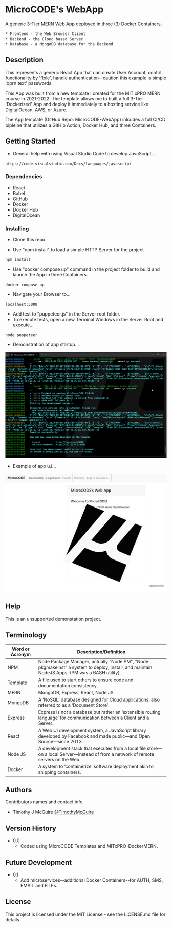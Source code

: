 # MicroCODE's WebApp
A generic 3-Tier MERN Web App deployed in three (3) Docker Containers.

    * Frontend - the Web Browser Client
    * Backend - the Cloud based Server
    * Database - a MongoDB database for the Backend


## Description

This represents a generic React App that can create User Account, contril functionality by 'Role',
handle authentication--caution this example is simple 'oprn text' passwords.

This App was built from a new template I created for the MIT xPRO MERN course in 2021-2022.
The template allows me to built a full 3-Tier 'Dockerized' App and deploy it immediately to a
hosting service like DigitalOcean, AWS, or Azure.

The App template (GitHub Repo: MicroCODE-WebApp) inlcudes a full CI/CD pipleine
that utilizes a GitHib Action, Docker Hub, and three Containers.


## Getting Started

* General help with using Visual Studio Code to develop JavaScript...
```
https://code.visualstudio.com/Docs/languages/javascript
```

### Dependencies

* React
* Babel
* GitHub
* Docker
* Docker Hub
* DigitalOcean


### Installing

* Clone this repo

* Use "npm install" to load a simple HTTP Server for the project
```
npm install
```

* Use "docker compose up" command in the project folder to build and launch the App in three Containers.
```
docker compose up
```

* Navigate your Browser to...
```
localhost:3000
```

* Add test to "puppeteer.js" in the Server root folder.
* To execute tests, open a new Terminal Windows in the Server Root and execute...
```
node puppeteer
```



* Demonstration of app startup...

<p align="left"><img src=".\.github\images\app-startup.png" width="720" title="Server Startup..."></p>

* Example of app u.i...

<p align="left"><img src=".\.github\images\app-ui.png" width="720" title="App U.I..."></p>


## Help

This is an unsupported demonstation project.

## Terminology

| Word or Acronym	| Description/Definition                                |
|-------------------|-------------------------------------------------------|
|  NPM	            | Node Package Manager, actually “Node PM”, “Node pkgmakeinst” a system to deploy, install, and maintain NodeJS Apps. (PM was a BASH utility).
|  Template	        | A file used to start others to ensure code and documentation consistency.
|  MERN             | MongoDB, Express, React, Node JS.
|  MongoDB          | A ‘NoSQL’ database designed for Cloud applications, also referred to as a ‘Document Store’.
|  Express          | Express is *not* a database but rather an ‘extensible routing language’ for communication between a Client and a Server.
|  React            | A Web UI development system, a JavaScript library developed by Facebook and made public—and Open Source—since 2013.
|  Node JS          | A development stack that executes from a local file store—on a local Server—instead of from a network of remote servers on the Web.
|  Docker           | A system to ‘containerize’ software deployment akin to shipping containers.


## Authors

Contributors names and contact info

* Timothy J McGuire [@TimothyMcGuire](https://twitter.com/TimothyMcGuire)


## Version History

* 0.0
    * Coded using MicroCODE Templates and MITxPRO-DockerMERN.

## Future Development

* 0.1
    * Add microservices--additional Docker Containers--for AUTH, SMS, EMAIL and FILEs.


## License

This project is licensed under the MIT License - see the LICENSE.md file for details
